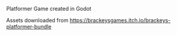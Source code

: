 Platformer Game created in Godot

Assets downloaded from https://brackeysgames.itch.io/brackeys-platformer-bundle
